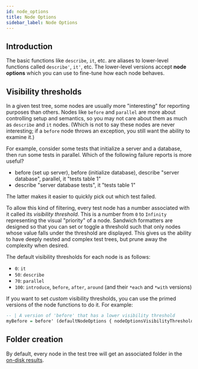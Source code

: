 ```yaml
---
id: node_options
title: Node Options
sidebar_label: Node Options
---
```


## Introduction

The basic functions like `describe`, `it`, etc. are aliases to lower-level functions called `describe'`, `it'`, etc. The lower-level versions accept **node options** which you can use to fine-tune how each node behaves.

## Visibility thresholds

In a given test tree, some nodes are usually more "interesting" for reporting purposes than others. Nodes like `before` and `parallel` are more about controlling setup and semantics, so you may not care about them as much as `describe` and `it` nodes. (Which is not to say these nodes are never interesting; if a `before` node throws an exception, you still want the ability to examine it.)

For example, consider some tests that initialize a server and a database, then run some tests in parallel. Which of the following failure reports is more useful?

* before (set up server), before (initialize database), describe "server database", parallel, it "tests table 1"
* describe "server database tests", it "tests table 1"

The latter makes it easier to quickly pick out which test failed.

To allow this kind of filtering, every test node has a number associated with it called its *visibility threshold*. This is a number from `0` to `Infinity` representing the visual "priority" of a node. Sandwich formatters are designed so that you can set or toggle a threshold such that only nodes whose value falls under the threshold are displayed. This gives us the ability to have deeply nested and complex test trees, but prune away the complexity when desired.

The default visibility thresholds for each node is as follows:

- `0`: `it`
- `50`: `describe`
- `70`: `parallel`
- `100`: `introduce`, `before`, `after`, `around` (and their `*each` and `*with` versions)

If you want to set *custom* visibility thresholds, you can use the primed versions of the node functions to do it. For example:

```haskell
-- | A version of 'before' that has a lower visibility threshold
myBefore = before' (defaultNodeOptions { nodeOptionsVisibilityThreshold = 50 })
```

## Folder creation

By default, every node in the test tree will get an associated folder in the [on-disk results](/docs#on-disk-results).
